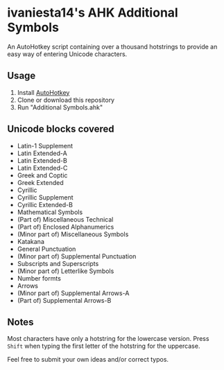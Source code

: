 # ivaniesta14's AHK Additional Symbols

An AutoHotkey script containing over a thousand hotstrings to provide an easy way of entering Unicode characters.

## Usage

1. Install [AutoHotkey](https://autohotkey.com "AutoHotkey Homepage")
2. Clone or download this repository
3. Run "Additional Symbols.ahk"

## Unicode blocks covered

- Latin-1 Supplement
- Latin Extended-A
- Latin Extended-B
- Latin Extended-C
- Greek and Coptic
- Greek Extended
- Cyrillic
- Cyrillic Supplement
- Cyrillic Extended-B
- Mathematical Symbols
- (Part of) Miscellaneous Technical
- (Part of) Enclosed Alphanumerics
- (Minor part of) Miscellaneous Symbols
- Katakana
- General Punctuation
- (Minor part of) Supplemental Punctuation
- Subscripts and Superscripts
- (Minor part of) Letterlike Symbols
- Number formts
- Arrows
- (Minor part of) Supplemental Arrows-A
- (Part of) Supplemental Arrows-B

## Notes

Most characters have only a hotstring for the lowercase version.
Press `Shift` when typing the first letter of the hotstring for the uppercase.

Feel free to submit your own ideas and/or correct typos.
